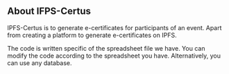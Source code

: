 ## About  IFPS-Certus

IPFS-Certus is to generate e-certificates for participants of an event. Apart from creating a platform to generate e-certificates on IPFS.

The code is written specific of the spreadsheet file we have. You can modify the code according to the spreadsheet you have. Alternatively, you can use any database.
